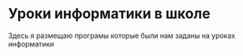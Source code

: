 # Уроки информатики в школе

Здесь я размещаю програмы которые были нам заданы на уроках информатики
